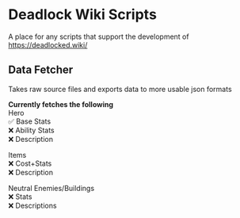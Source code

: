 # Deadlock Wiki Scripts
A place for any scripts that support the development of https://deadlocked.wiki/


## Data Fetcher
Takes raw source files and exports data to more usable json formats

**Currently fetches the following**\
Hero\
✅ Base Stats\
❌ Ability Stats\
❌ Description

Items\
❌ Cost+Stats\
❌ Description

Neutral Enemies/Buildings\
❌ Stats\
❌ Descriptions
